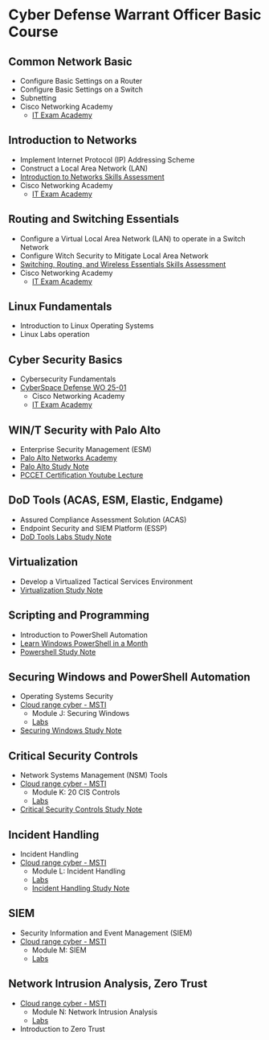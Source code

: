 # Cyber Defense Warrant Officer Basic Course

## Common Network Basic

* Configure Basic Settings on a Router
* Configure Basic Settings on a Switch
* Subnetting
* Cisco Networking Academy
  - [IT Exam Academy](https://itexamanswers.net/)

## Introduction to Networks

* Implement Internet Protocol (IP) Addressing Scheme
* Construct a Local Area Network (LAN)
* [Introduction to Networks Skills Assessment](https://itexamanswers.net/hands-on-skills-exam-ccnav7-itn-skills-assessment-answers.html)
* Cisco Networking Academy
  - [IT Exam Academy](https://itexamanswers.net/)

## Routing and Switching Essentials

* Configure a Virtual Local Area Network (LAN) to operate in a Switch Network
* Configure Witch Security to Mitigate Local Area Network
* [Switching, Routing, and Wireless Essentials Skills Assessment](https://itexamanswers.net/hands-on-skills-exam-ccnav7-srwe-skills-assessment-answers.html)
* Cisco Networking Academy
  - [IT Exam Academy](https://itexamanswers.net/)

## Linux Fundamentals

* Introduction to Linux Operating Systems
* Linux Labs operation

## Cyber Security Basics

* Cybersecurity Fundamentals
* [CyberSpace Defense WO 25-01](https://github.com/SEUNGHO-Y00/ProfessionalStudy/blob/main/WOBC/CyberSpaceDefense.md)
  - Cisco Networking Academy
  - [IT Exam Academy](https://itexamanswers.net/ccna-cybersecurity-operations-cyber-ops-v1-1-exam-answers.html)

## WIN/T Security with Palo Alto

* Enterprise Security Management (ESM)
* [Palo Alto Networks Academy](https://paloaltonetworksacademy.net/)
* [Palo Alto Study Note](https://github.com/SEUNGHO-Y00/ProfessionalStudy/blob/main/WOBC/PaloAlto.md)
* [PCCET Certification Youtube Lecture](https://youtu.be/bKU4VShdPuY?si=FteWn-qWFnk0FIAm)

## DoD Tools (ACAS, ESM, Elastic, Endgame)

* Assured Compliance Assessment Solution (ACAS)
* Endpoint Security and SIEM Platform (ESSP)
* [DoD Tools Labs Study Note](https://github.com/SEUNGHO-Y00/ProfessionalStudy/blob/main/WOBC/DoDToolsLabs.md)

## Virtualization

* Develop a Virtualized Tactical Services Environment
* [Virtualization Study Note](https://github.com/SEUNGHO-Y00/ProfessionalStudy/blob/main/WOBC/Virtualization.md)

## Scripting and Programming

* Introduction to PowerShell Automation
* [Learn Windows PowerShell in a Month](https://www.youtube.com/playlist?list=PL6D474E721138865A)
* [Powershell Study Note](https://github.com/SEUNGHO-Y00/ProfessionalStudy/blob/main/WOBC/PowerShell.md)

## Securing Windows and PowerShell Automation

* Operating Systems Security
* [Cloud range cyber - MSTI](https://certification.cloudrangecyber.com/)
  - Module J: Securing Windows
  - [Labs](https://github.com/SEUNGHO-Y00/ProfessionalStudy/blob/main/WOBC/SecuringWindowsLabs.md)
* [Securing Windows Study Note](https://github.com/SEUNGHO-Y00/ProfessionalStudy/blob/main/WOBC/SecuringWindows.md)

## Critical Security Controls

* Network Systems Management (NSM) Tools
* [Cloud range cyber - MSTI](https://certification.cloudrangecyber.com/)
  - Module K: 20 CIS Controls
  - [Labs](https://github.com/SEUNGHO-Y00/ProfessionalStudy/blob/main/WOBC/CriticalSecurityControlsLabs.md)
* [Critical Security Controls Study Note](https://github.com/SEUNGHO-Y00/ProfessionalStudy/blob/main/WOBC/CriticalSecurityControlsStudyNote.md)

## Incident Handling

* Incident Handling
* [Cloud range cyber - MSTI](https://certification.cloudrangecyber.com/)
  - Module L: Incident Handling
  - [Labs](https://github.com/SEUNGHO-Y00/ProfessionalStudy/blob/main/WOBC/IncidentHandlingLabs.md)
  - [Incident Handling Study Note](https://github.com/SEUNGHO-Y00/ProfessionalStudy/blob/main/WOBC/IncidentHandlingStudyNote.md)

## SIEM

* Security Information and Event Management (SIEM)
* [Cloud range cyber - MSTI](https://certification.cloudrangecyber.com/)
  - Module M: SIEM
  - [Labs](https://github.com/SEUNGHO-Y00/ProfessionalStudy/blob/main/WOBC/SIEMLabs.md)

 ## Network Intrusion Analysis, Zero Trust

* [Cloud range cyber - MSTI](https://certification.cloudrangecyber.com/)
  - Module N: Network Intrusion Analysis
  - [Labs](https://github.com/SEUNGHO-Y00/ProfessionalStudy/blob/main/WOBC/NetworkIntrusionAnalysis.md)
* Introduction to Zero Trust
